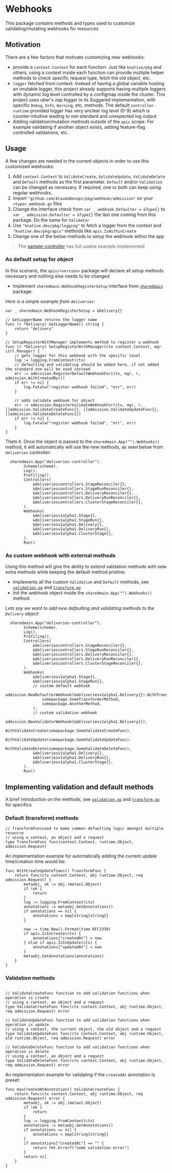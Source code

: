 # Webhooks

This package contains methods and types used to customize validating/mutating webhooks for resources

## Motivation

There are a few factors that motivate customizing new webhooks:

 - provide a `context.Context` for each function: Just like `knative/pkg` and others, using a context inside each function can provide multiple helper methods to check specific request type, fetch the old object, etc.
 - `logger` fetched from context: Instead of having a global variable hosting an imutable logger, this project already supports having multiple loggers with dynamic log level controlled by a configmap inside the cluster. This project uses uber's zap logger in its Suggared implementation, with specific `Debug`, `Info`, `Warning`, etc. methods. The default `controller-runtime` provided logger has very unclear log level (0-9) which is counter-intuitive leading to not-standard and unexpected log output
 - Adding validation/mutation methods outside of the `apis` scope: For example validating if another object exists, adding feature-flag controlled validations, etc.


## Usage

A few changes are needed in the current objects in order to use this customized webhooks:

 1. Add `context.Context` to `ValidateCreate`, `ValidateUpdate`, `ValidateDelete` and `Default` methods as the first parameter. `Default` and/or `Validation` can be changed as necessary. If required, one or both can keep using regular webhooks.
 1. Import `"github.com/AlaudaDevops/pkg/webhook/admission"` on your `<type>_webhook.go` files
 1. Change the interface check from `var _ webhook.Defaulter = &Type{}` to  `var _ admission.Defaulter = &Type{}` the last one coming from this package. Do the same for `Validator`
 1. Use `"knative.dev/pkg/logging"` to fetch a logger from the context and `"knative.dev/pkg/apis"` methods like `apis.IsWithinCreate`
 1. Change one of the below methods to setup the webhook within the app


> The [sample-controller](../examples/sample-controller) has full usable example implemented

### As default setup for object

In this scenario, the `apis/<version>` package will declare all setup methods necessary and nothing else needs to be changed

 - Implement `sharedmain.WebhookRegisterSetup` interface from [`sharedmain`](../sharedmain) package:

*Here is a simple example from `deliveries`*:

```golang
var _ sharedmain.WebhookRegisterSetup = &Delivery{}

// GetLoggerName returns the logger name
func (r *Delivery) GetLoggerName() string {
	return "delivery"
}

// SetupRegisterWithManager implements method to register a webhook
func (r *Delivery) SetupRegisterWithManager(ctx context.Context, mgr ctrl.Manager) {
    // gets logger for this webhook with the specific level
	log := logging.FromContext(ctx)
    // defaulting and validating should be added here, if not added the standard one will be used instead
	err := admission.RegisterDefaultWebhookFor(ctx, mgr, r, admission.WithCreatedBy())
	if err != nil {
		log.Fatalw("register webhook failed", "err", err)
	}

	// adds validate webhook for object
	err := admission.RegisterValidateWebhookFor(ctx, mgr, r, []admission.ValidateCreateFunc{}, []admission.ValidateUpdateFunc{}, []admission.ValidateDeleteFunc{})
	if err != nil {
		log.Fatalw("register webhook failed", "err", err)
	}
}
```

Thats it. Once the object is passed to the `sharedmain.App("").Webhooks()` method, it will automatically will use the new methods, as seen below from `deliveries` controller:

```golang
  sharedmain.App("deliveries-controller").
		Scheme(scheme).
		Log().
		Profiling().
		Controllers(
			&deliveriescontrollers.StageReconciler{},
			&deliveriescontrollers.StageRunReconciler{},
			&deliveriescontrollers.DeliveryReconciler{},
			&deliveriescontrollers.DeliveryRunReconciler{},
			&deliveriescontrollers.ClusterStageReconciler{},
		).
		Webhooks(
			&deliveriesv1alpha1.Stage{},
			&deliveriesv1alpha1.StageRun{},
			&deliveriesv1alpha1.Delivery{},
			&deliveriesv1alpha1.DeliveryRun{},
			&deliveriesv1alpha1.ClusterStage{},
		).
		Run()
```


### As custom webhook with external methods

Using this method will give the ability to extend validation methods with new extra methods while keeping the default method pristine.

 - Implements all the custom `Validation` and `Default` methods, see [`validation.go`](admission/validation.go) and [`transform.go`](admission/transform.go)
 - Init the webhook object inside the `sharedmain.App("").Webhooks()` method:

*Lets say we want to add new defaulting and validating methods to the `Delivery` object*:

```golang
  sharedmain.App("deliveries-controller").
		Scheme(scheme).
		Log().
		Profiling().
		Controllers(
			&deliveriescontrollers.StageReconciler{},
			&deliveriescontrollers.StageRunReconciler{},
			&deliveriescontrollers.DeliveryReconciler{},
			&deliveriescontrollers.DeliveryRunReconciler{},
			&deliveriescontrollers.ClusterStageReconciler{},
		).
		Webhooks(
			&deliveriesv1alpha1.Stage{},
			&deliveriesv1alpha1.StageRun{},
			// custom default webhook
			admission.NewDefaulterWebhook(&deliveriesv1alpha1.Delivery{}).WithTransformer(
				somepackage.SomeTrasnformerMethod,
				somepackage.AnotherMethod,
			),
			// custom validation webhook
			admission.NewValidatorWebhook(&deliveriesv1alpha1.Delivery{}).
				WithValidateCreate(somepackage.SomeValidateCreateFunc).
				WithValidateUpdate(somepackage.SomeValidateUpdateFunc).
				WithValidateDelete(somepackage.SomeValidateDeleteFunc),
			&deliveriesv1alpha1.Delivery{},
			&deliveriesv1alpha1.DeliveryRun{},
			&deliveriesv1alpha1.ClusterStage{},
		).
		Run()
```

## Implementing validation and default methods

A brief introduction on the methods, see  [`validation.go`](admission/validation.go) and [`transform.go`](admission/transform.go) for specifics

### Default (transform) methods

```golang
// TransformFuncused to make common defaulting logic amongst multiple resource
// using a context, an object and a request
type TransformFunc func(context.Context, runtime.Object, admission.Request)
```

An implementation example for automatically adding the current update time/creation time would be:

```golang
func WithCreateUpdateTimes() TransformFunc {
	return func(ctx context.Context, obj runtime.Object, req admission.Request) {
		metaobj, ok := obj.(metav1.Object)
		if !ok {
			return
		}
		log := logging.FromContext(ctx)
		annotations := metaobj.GetAnnotations()
		if annotations == nil {
			annotations = map[string]string{}
		}

		now := time.Now().Format(time.RFC3339)
		if apis.IsInCreate(ctx) {
			annotations["createdAt"] = now
		} else if apis.IsInUpdate(ctx) {
			annotations["updatedAt"] = now
		}
		metaobj.SetAnnotations(annotations)
	}
}
```

### Validation methods

```golang

// ValidateCreateFunc function to add validation functions when operation is create
// using a context, an object and a request
type ValidateCreateFunc func(ctx context.Context, obj runtime.Object, req admission.Request) error

// ValidateUpdateFunc function to add validation functions when operation is update
// using a context, the current object, the old object and a request
type ValidateUpdateFunc func(ctx context.Context, obj runtime.Object, old runtime.Object, req admission.Request) error

// ValidateDeleteFunc function to add validation functions when operation is delete
// using a context, an object and a request
type ValidateDeleteFunc func(ctx context.Context, obj runtime.Object, req admission.Request) error
```

An implementation example for validating if the `createdAt` annotation is preset:

```golang
func HasCreatedAtAnnotation() ValidateCreateFunc {
	return func(ctx context.Context, obj runtime.Object, req admission.Request) error {
		metaobj, ok := obj.(metav1.Object)
		if !ok {
			return
		}
		log := logging.FromContext(ctx)
		annotations := metaobj.GetAnnotations()
		if annotations == nil {
			annotations = map[string]string{}
		}
		if annotations["createdAt"] == "" {
			return fmt.Errorf("some validation error")
		}
		return nil
	}
}
```
